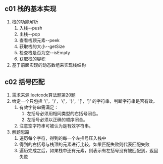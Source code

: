 ## c01 栈的基本实现
1. 栈的功能解析
    1. 入栈--push
    2. 出栈--pop
    3. 查看栈顶元素--peek
    4. 获取栈的大小--getSize
    5. 检查栈是否为空--isEmpty
    6. 获取栈的容积
2. 基于前面实现的动态数组来实现栈结构
## c02 括号匹配
1. 需求来源:leetcode算法题第20题
2. 给定一个只包括 '('，')'，'{'，'}'，'['，']' 的字符串，判断字符串是否有效。
    1. 有效字符串需满足：
        1. 左括号必须用相同类型的右括号闭合。
        2. 左括号必须以正确的顺序闭合。
    2. 注意空字符串可被认为是有效字符串。
3. 解题思路
    1. 遍历每个字符，得到的每一个左括号压入栈中
    2. 得到的右括号与栈顶的元素进行比较，如果匹配失败则代表匹配失败
    3. 遍历完成之后，如果栈中还有元素，则表示有左括号没有被匹配到，返回失败